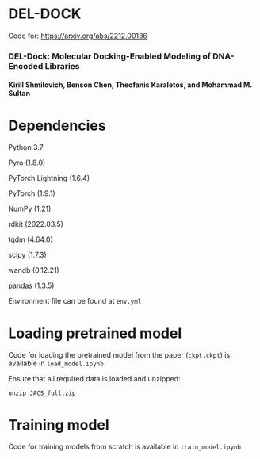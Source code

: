 # DEL-DOCK

Code for: https://arxiv.org/abs/2212.00136
### DEL-Dock: Molecular Docking-Enabled Modeling of DNA-Encoded Libraries ###
#### Kirill Shmilovich, Benson Chen, Theofanis Karaletos, and Mohammad M. Sultan ####

# Dependencies

Python 3.7

Pyro (1.8.0)

PyTorch Lightning (1.6.4)

PyTorch (1.9.1)

NumPy (1.21)

rdkit (2022.03.5)

tqdm (4.64.0)

scipy (1.7.3)

wandb (0.12.21)

pandas (1.3.5)

Environment file can be found at `env.yml`

# Loading pretrained model

Code for loading the pretrained model from the paper (`ckpt.ckpt`) is available in `load_model.ipynb`

Ensure that all required data is loaded and unzipped:

``unzip JACS_full.zip``


# Training model

Code for training models from scratch is available in `train_model.ipynb`
